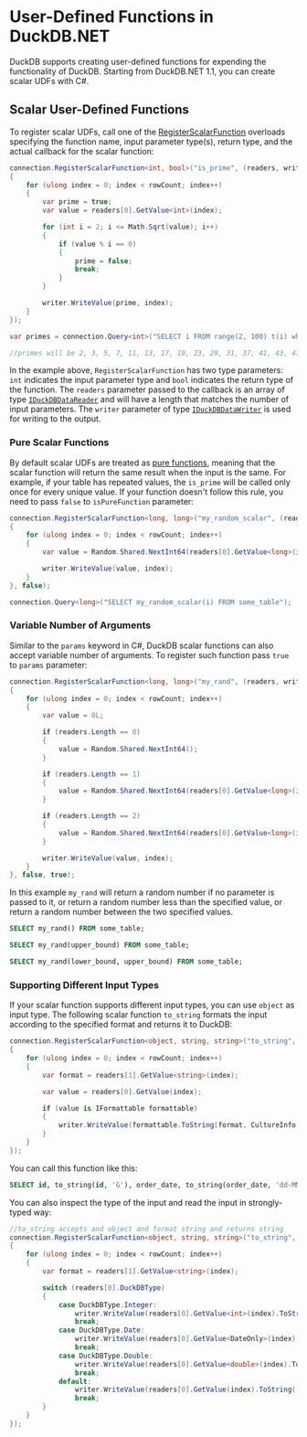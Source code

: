 # User-Defined Functions in DuckDB.NET

DuckDB supports creating user-defined functions for expending the functionality of DuckDB. Starting from DuckDB.NET 1.1,
you can create scalar UDFs with C#.

## Scalar User-Defined Functions

To register scalar UDFs, call one of the [RegisterScalarFunction](xref:DuckDB.NET.Data.DuckDBConnection.RegisterScalarFunction``1(System.String,System.Action{DuckDB.NET.Data.Reader.IDuckDBDataReader[],DuckDB.NET.Data.Writer.IDuckDBDataWriter,System.UInt64},System.Boolean)) overloads specifying the function name, input parameter type(s), return type, and the actual callback for the scalar function:

```cs
connection.RegisterScalarFunction<int, bool>("is_prime", (readers, writer, rowCount) =>
{
    for (ulong index = 0; index < rowCount; index++)
    {
        var prime = true;
        var value = readers[0].GetValue<int>(index);

        for (int i = 2; i <= Math.Sqrt(value); i++)
        {
            if (value % i == 0)
            {
                prime = false;
                break;
            }
        }

        writer.WriteValue(prime, index);
    }
});

var primes = connection.Query<int>("SELECT i FROM range(2, 100) t(i) where is_prime(i::INT)").ToList();

//primes will be 2, 3, 5, 7, 11, 13, 17, 19, 23, 29, 31, 37, 41, 43, 47, 53, 59, 61, 67, 71, 73, 79, 83, 89, 97
```

In the example above, `RegisterScalarFunction` has two type parameters: `int` indicates the input parameter type and `bool` indicates the return type of the function. The `readers` parameter passed to the callback is an array of type [`IDuckDBDataReader`](xref:DuckDB.NET.Data.Reader.IDuckDBDataReader) and will have a length that matches the number of input parameters. The `writer` parameter of type [`IDuckDBDataWriter`](xref:DuckDB.NET.Data.Writer.IDuckDBDataWriter) is used for writing to the output.

### Pure Scalar Functions

By default scalar UDFs are treated as [pure functions](https://en.wikipedia.org/wiki/Pure_function), meaning that the scalar function will return the same result when the input is the same. For example, if your table has repeated values, the `is_prime` will be called only once for every unique value. If your function doesn't follow this rule, you need to pass `false` to `isPureFunction` parameter:

```cs
connection.RegisterScalarFunction<long, long>("my_random_scalar", (readers, writer, rowCount) =>
{
    for (ulong index = 0; index < rowCount; index++)
    {
        var value = Random.Shared.NextInt64(readers[0].GetValue<long>(index));

        writer.WriteValue(value, index);
    }
}, false);

connection.Query<long>("SELECT my_random_scalar(i) FROM some_table");
```

### Variable Number of Arguments

Similar to the `params` keyword in C#, DuckDB scalar functions can also accept variable number of arguments. To register such function pass `true` to `params` parameter:

```cs
connection.RegisterScalarFunction<long, long>("my_rand", (readers, writer, rowCount) =>
{
    for (ulong index = 0; index < rowCount; index++)
    {
        var value = 0L;

        if (readers.Length == 0)
        {
            value = Random.Shared.NextInt64();
        }

        if (readers.Length == 1)
        {
            value = Random.Shared.NextInt64(readers[0].GetValue<long>(index));
        }

        if (readers.Length == 2)
        {
            value = Random.Shared.NextInt64(readers[0].GetValue<long>(index), readers[1].GetValue<long>(index));
        }

        writer.WriteValue(value, index);
    }
}, false, true);
```

In this example `my_rand` will return a random number if no parameter is passed to it, or return a random number less than the specified value, or return a random number between the two specified values.

```sql
SELECT my_rand() FROM some_table;

SELECT my_rand(upper_bound) FROM some_table;

SELECT my_rand(lower_bound, upper_bound) FROM some_table;
```

### Supporting Different Input Types

If your scalar function supports different input types, you can use `object` as input type. The following scalar function `to_string` formats the input according to the specified format and returns it to DuckDB:

```cs
connection.RegisterScalarFunction<object, string, string>("to_string", (readers, writer, rowCount) =>
{
    for (ulong index = 0; index < rowCount; index++)
    {
        var format = readers[1].GetValue<string>(index);

        var value = readers[0].GetValue(index);

        if (value is IFormattable formattable)
        {
            writer.WriteValue(formattable.ToString(format, CultureInfo.InvariantCulture), index);
        }
    }
});
```

You can call this function like this:

```sql
SELECT id, to_string(id, 'G'), order_date, to_string(order_date, 'dd-MM-yyyy'), amount, to_string(amount, 'G'), FROM TestTableAnyType
```

You can also inspect the type of the input and read the input in strongly-typed way:

```cs
//to_string accepts and object and format string and returns string
connection.RegisterScalarFunction<object, string, string>("to_string", (readers, writer, rowCount) =>
{
    for (ulong index = 0; index < rowCount; index++)
    {
        var format = readers[1].GetValue<string>(index);

        switch (readers[0].DuckDBType)
        {
            case DuckDBType.Integer:
                writer.WriteValue(readers[0].GetValue<int>(index).ToString(format, CultureInfo.InvariantCulture), index);
                break;
            case DuckDBType.Date:
                writer.WriteValue(readers[0].GetValue<DateOnly>(index).ToString(format, CultureInfo.InvariantCulture), index);
                break;
            case DuckDBType.Double:
                writer.WriteValue(readers[0].GetValue<double>(index).ToString(format, CultureInfo.InvariantCulture), index);
                break;
            default:
                writer.WriteValue(readers[0].GetValue(index).ToString(), index);
                break;
        }
    }
});
```